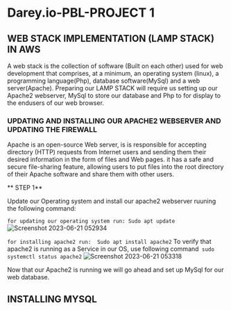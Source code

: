 # Darey.io-PBL-PROJECT 1
## WEB STACK IMPLEMENTATION (LAMP STACK) IN AWS
A web stack is the collection of software (Built on each other) used for web development that comprises, at a minimum, an operating system (linux), a programming language(Php), database software(MySql) and a web server(Apache). Preparing our LAMP STACK will require us setting up our Apache2 webserver, MySql to store our database and Php to for display to the endusers of our web browser.

### UPDATING AND INSTALLING OUR APACHE2 WEBSERVER AND UPDATING THE FIREWALL
Apache is an open-source Web server, is is responsible for accepting directory (HTTP) requests from Internet users and sending them their desired information in the form of files and Web pages. it has a safe and secure file-sharing feature, allowing users to put files into the root directory of their Apache software and share them with other users.

** STEP 1**

Update our Operating system and install our apache2 webserver ruuning the following command:

`for updating our operating system run:
Sudo apt update` ![Screenshot 2023-06-21 052934](https://github.com/opeyemiogungbe/Darey.io-PBL-PROJECT/assets/136735745/32a7ca0e-3ffe-4fd4-85a6-540d23a7957f)




`for installing apache2 run: 
Sudo apt install apache2` To verify that apache2 is running as a Service in our OS, use following command` sudo systemctl status apache2`
![Screenshot 2023-06-21 053318](https://github.com/opeyemiogungbe/Darey.io-PBL-PROJECT/assets/136735745/7feff130-55f1-47fe-8ed7-e3cc2f877021)

Now that our Apache2 is running we will go ahead and set up MySql for our web database.


## INSTALLING MYSQL
